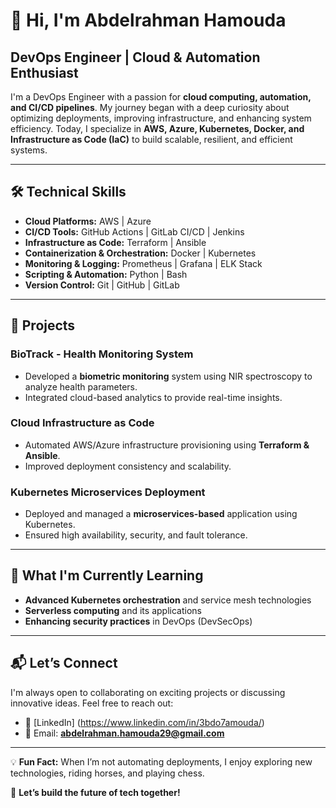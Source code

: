 # 👋 Hi, I'm Abdelrahman Hamouda

## DevOps Engineer | Cloud & Automation Enthusiast

I'm a DevOps Engineer with a passion for **cloud computing, automation, and CI/CD pipelines**. My journey began with a deep curiosity about optimizing deployments, improving infrastructure, and enhancing system efficiency. Today, I specialize in **AWS, Azure, Kubernetes, Docker, and Infrastructure as Code (IaC)** to build scalable, resilient, and efficient systems.

---

## 🛠️ Technical Skills

- **Cloud Platforms:** AWS | Azure  
- **CI/CD Tools:** GitHub Actions | GitLab CI/CD | Jenkins  
- **Infrastructure as Code:** Terraform | Ansible  
- **Containerization & Orchestration:** Docker | Kubernetes  
- **Monitoring & Logging:** Prometheus | Grafana | ELK Stack  
- **Scripting & Automation:** Python | Bash  
- **Version Control:** Git | GitHub | GitLab  

---

## 🚀 Projects

### BioTrack - Health Monitoring System  
- Developed a **biometric monitoring** system using NIR spectroscopy to analyze health parameters.  
- Integrated cloud-based analytics to provide real-time insights.  

### Cloud Infrastructure as Code  
- Automated AWS/Azure infrastructure provisioning using **Terraform & Ansible**.  
- Improved deployment consistency and scalability.  

### Kubernetes Microservices Deployment  
- Deployed and managed a **microservices-based** application using Kubernetes.  
- Ensured high availability, security, and fault tolerance.  

---

## 🌱 What I'm Currently Learning

- **Advanced Kubernetes orchestration** and service mesh technologies  
- **Serverless computing** and its applications  
- **Enhancing security practices** in DevOps (DevSecOps)  

---

## 📬 Let’s Connect

I'm always open to collaborating on exciting projects or discussing innovative ideas. Feel free to reach out:  
- 💼 [LinkedIn] (https://www.linkedin.com/in/3bdo7amouda/)
- 📩 Email: **abdelrahman.hamouda29@gmail.com**  

---

💡 **Fun Fact:** When I’m not automating deployments, I enjoy exploring new technologies, riding horses, and playing chess.  

🚀 **Let’s build the future of tech together!**
